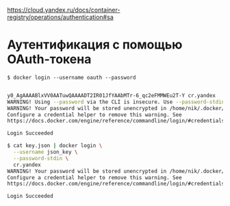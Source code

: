 
https://cloud.yandex.ru/docs/container-registry/operations/authentication#sa


# Аутентификация с помощью OAuth-токена
`$ docker login --username oauth --password `

```bash

y0_AgAAAABlxVV0AATuwQAAAADT2IR01JfYAAbMTr-6_qc2eFMMWEu2T-Y cr.yandex
WARNING! Using --password via the CLI is insecure. Use --password-stdin.
WARNING! Your password will be stored unencrypted in /home/nik/.docker/config.json.
Configure a credential helper to remove this warning. See
https://docs.docker.com/engine/reference/commandline/login/#credentials-store

Login Succeeded

```

```bash
$ cat key.json | docker login \
  --username json_key \
  --password-stdin \
  cr.yandex
WARNING! Your password will be stored unencrypted in /home/nik/.docker/config.json.
Configure a credential helper to remove this warning. See
https://docs.docker.com/engine/reference/commandline/login/#credentials-store

Login Succeeded
```
